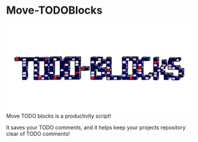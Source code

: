 # Move-TODOBlocks
![TODO-Blocks Logo](/Pictures/TODOBlocks-Logo.png?raw=true "TODO-Blocks Logo")
Move TODO blocks is a productivity script!

It saves your TODO comments, and it helps keep your projects repository clear of TODO comments!
